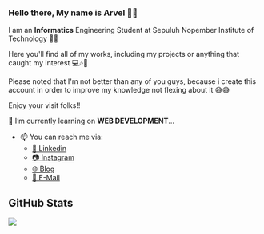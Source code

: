 ### Hello there, My name is Arvel 🥰🥰

I am an **Informatics** Engineering Student at Sepuluh Nopember Institute of Technology 🏢🏢

Here you'll find all of my works, including my projects or anything that caught my interest 💻🎶🎵

Please noted that I'm not better than any of you guys, because i create this account in order to improve my knowledge not flexing about it 😅😅

Enjoy your visit folks!!

📙 I’m currently learning on **WEB DEVELOPMENT**...

- 📫 You can reach me via:
    - [📘 Linkedin](https://www.linkedin.com/in/arvelgavrilla/)  
    - [📷 Instagram](https://www.instagram.com/arvel_gav/)
    - [🌐 Blog](https://arvelrgavrilla.blogspot.com/)
    - [📧 E-Mail](mailto:arvel.gavrilla@gmail.com)
     
## GitHub Stats
<p>
  <img src="https://github-readme-stats.vercel.app/api/top-langs/?username=daffainfo&hide_border=true&theme=tokyonight" />
  <img src="https://github-readme-stats.vercel.app/api?username=daffainfo&line_height=27&count_private=true&hide_border=true&show_icons=true&theme=tokyonight%22%3E
</p>
